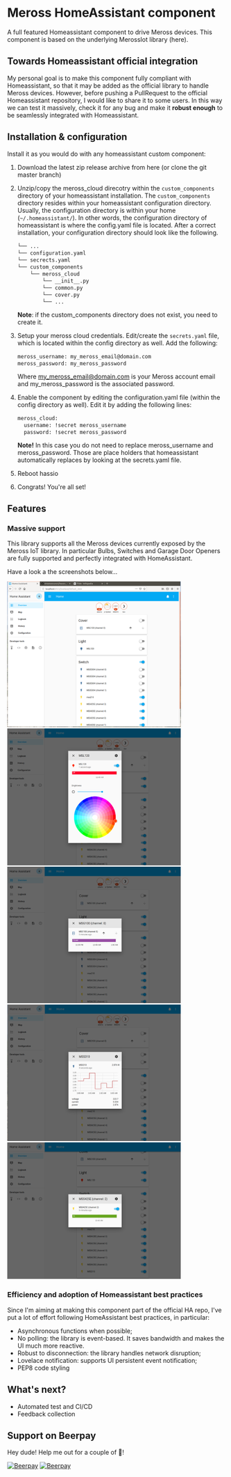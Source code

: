 # Meross HomeAssistant component
A full featured Homeassistant component to drive Meross devices. 
This component is based on the underlying MerossIot library (here).

## Towards Homeassistant official integration
My personal goal is to make this component fully compliant with Homeassistant, so 
that it may be added as the official library to handle Meross devices. 
However, before pushing a PullRequest to the official Homeassistant repository, I would like to share it to some users.
In this way we can test it massively, check it for any bug and make it **robust enough** to be seamlessly integrated 
with Homeassistant. 


## Installation & configuration
Install it as you would do with any homeassistant custom component:
1. Download the latest zip release archive from here (or clone the git master branch)
1. Unzip/copy the meross_cloud direcotry within the `custom_components` directory of your homeassistant installation.
The `custom_components` directory resides within your homeassistant configuration directory.
Usually, the configuration directory is within your home (`~/.homeassistant/`).
In other words, the configuration directory of homeassistant is where the config.yaml file is located.
After a correct installation, your configuration directory should look like the following.
    ```
    └── ...
    └── configuration.yaml
    └── secrects.yaml
    └── custom_components
        └── meross_cloud
            └── __init__.py
            └── common.py
            └── cover.py
            └── ...
    ```

    **Note**: if the custom_components directory does not exist, you need to create it.
1. Setup your meross cloud credentials. Edit/create the `secrets.yaml` file,
 which is located within the config directory as well. Add the following:
 
     ```
    meross_username: my_meross_email@domain.com
    meross_password: my_meross_password
    ```
    
    Where  my_meross_email@domain.com is your Meross account email and my_meross_password is the associated password. 
 
1. Enable the component by editing the configuration.yaml file (within the config directory as well).
Edit it by adding the following lines:
    ```
    meross_cloud:
      username: !secret meross_username
      password: !secret meross_password
    ```
    **Note!** In this case you do not need to replace meross_username and meross_password. 
Those are place holders that homeassistant automatically replaces by looking at the secrets.yaml file. 

1. Reboot hassio
1. Congrats! You're all set!

## Features
### Massive support
This library supports all the Meross devices currently exposed by the Meross IoT library.
In particular Bulbs, Switches and Garage Door Openers are fully supported and perfectly integrated with HomeAssistant.

Have a look a the screenshots below...

<img src="extra/general-ui.png" alt="User interface" width=400> 
<img src="extra/bulb-control.png" alt="Controlling the light bulb" width=400> 
<img src="extra/garage-control.png" alt="Controlling the garage opener" width=400> 
<img src="extra/sensor.png" alt="Power sensor feedbacks" width=400> 
<img src="extra/switch-control.png" alt="Controlling switches" width=400> 

 
### Efficiency and adoption of Homeassistant best practices
Since I'm aiming at making this component part of the official HA repo, I've put a lot of effort following 
HomeAssistant best practices, in particular:
- Asynchronous functions when possible;
- No polling: the library is event-based. It saves bandwidth and makes the UI much more reactive.
- Robust to disconnection: the library handles network disruption;
- Lovelace notification: supports UI persistent event notification;
- PEP8 code styling

## What's next?
- Automated test and CI/CD
- Feedback collection

## Support on Beerpay
Hey dude! Help me out for a couple of :beers:!

[![Beerpay](https://beerpay.io/albertogeniola/meross-homeassistant/badge.svg?style=beer-square)](https://beerpay.io/albertogeniola/meross-homeassistant)  [![Beerpay](https://beerpay.io/albertogeniola/meross-homeassistant/make-wish.svg?style=flat-square)](https://beerpay.io/albertogeniola/meross-homeassistant?focus=wish)
